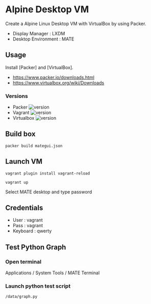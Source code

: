 # Alpine Desktop VM

Create a Alpine Linux Desktop VM with VirtualBox by using Packer.

- Display Manager : LXDM
- Desktop Environment : MATE

## Usage

Install [Packer] and [VirtualBox].

* https://www.packer.io/downloads.html
* https://www.virtualbox.org/wiki/Downloads

### Versions
- Packer ![version](https://img.shields.io/badge/version-1.5.4-blue)
- Vagrant ![version](https://img.shields.io/badge/version-2.2.7-blue)
- Virtualbox ![version](https://img.shields.io/badge/version-5.2.34-blue)

## Build box
```packer build mategui.json```

## Launch VM
```vagrant plugin install vagrant-reload```

```vagrant up```

Select MATE desktop and type password

## Credentials
- User : vagrant
- Pass : vagrant
- Keyboard : qwerty

## Test Python Graph
### Open terminal
 Applications / System Tools / MATE Terminal
### Launch python test script
 ```/data/graph.py```
